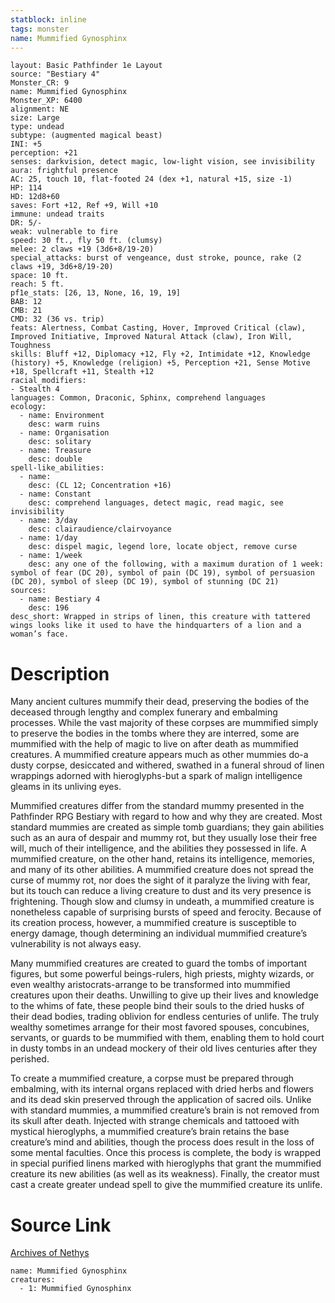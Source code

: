 ```yaml
---
statblock: inline
tags: monster
name: Mummified Gynosphinx
---
```

```statblock
layout: Basic Pathfinder 1e Layout
source: "Bestiary 4"
Monster_CR: 9
name: Mummified Gynosphinx
Monster_XP: 6400
alignment: NE
size: Large
type: undead
subtype: (augmented magical beast)
INI: +5
perception: +21
senses: darkvision, detect magic, low-light vision, see invisibility
aura: frightful presence
AC: 25, touch 10, flat-footed 24 (dex +1, natural +15, size -1)
HP: 114
HD: 12d8+60
saves: Fort +12, Ref +9, Will +10
immune: undead traits
DR: 5/-
weak: vulnerable to fire
speed: 30 ft., fly 50 ft. (clumsy)
melee: 2 claws +19 (3d6+8/19-20)
special_attacks: burst of vengeance, dust stroke, pounce, rake (2 claws +19, 3d6+8/19-20)
space: 10 ft.
reach: 5 ft.
pf1e_stats: [26, 13, None, 16, 19, 19]
BAB: 12
CMB: 21
CMD: 32 (36 vs. trip)
feats: Alertness, Combat Casting, Hover, Improved Critical (claw), Improved Initiative, Improved Natural Attack (claw), Iron Will, Toughness
skills: Bluff +12, Diplomacy +12, Fly +2, Intimidate +12, Knowledge (history) +5, Knowledge (religion) +5, Perception +21, Sense Motive +18, Spellcraft +11, Stealth +12
racial_modifiers:
- Stealth 4
languages: Common, Draconic, Sphinx, comprehend languages
ecology:
  - name: Environment
    desc: warm ruins
  - name: Organisation
    desc: solitary
  - name: Treasure
    desc: double
spell-like_abilities:
  - name:
    desc: (CL 12; Concentration +16)
  - name: Constant
    desc: comprehend languages, detect magic, read magic, see invisibility
  - name: 3/day
    desc: clairaudience/clairvoyance
  - name: 1/day
    desc: dispel magic, legend lore, locate object, remove curse
  - name: 1/week
    desc: any one of the following, with a maximum duration of 1 week: symbol of fear (DC 20), symbol of pain (DC 19), symbol of persuasion (DC 20), symbol of sleep (DC 19), symbol of stunning (DC 21)
sources:
  - name: Bestiary 4
    desc: 196
desc_short: Wrapped in strips of linen, this creature with tattered wings looks like it used to have the hindquarters of a lion and a woman’s face.
```
# Description
Many ancient cultures mummify their dead, preserving the bodies of the deceased through lengthy and complex funerary and embalming processes. While the vast majority of these corpses are mummified simply to preserve the bodies in the tombs where they are interred, some are mummified with the help of magic to live on after death as mummified creatures. A mummified creature appears much as other mummies do-a dusty corpse, desiccated and withered, swathed in a funeral shroud of linen wrappings adorned with hieroglyphs-but a spark of malign intelligence gleams in its unliving eyes.

Mummified creatures differ from the standard mummy presented in the Pathfinder RPG Bestiary with regard to how and why they are created. Most standard mummies are created as simple tomb guardians; they gain abilities such as an aura of despair and mummy rot, but they usually lose their free will, much of their intelligence, and the abilities they possessed in life. A mummified creature, on the other hand, retains its intelligence, memories, and many of its other abilities. A mummified creature does not spread the curse of mummy rot, nor does the sight of it paralyze the living with fear, but its touch can reduce a living creature to dust and its very presence is frightening. Though slow and clumsy in undeath, a mummified creature is nonetheless capable of surprising bursts of speed and ferocity. Because of its creation process, however, a mummified creature is susceptible to energy damage, though determining an individual mummified creature’s vulnerability is not always easy.

Many mummified creatures are created to guard the tombs of important figures, but some powerful beings-rulers, high priests, mighty wizards, or even wealthy aristocrats-arrange to be transformed into mummified creatures upon their deaths. Unwilling to give up their lives and knowledge to the whims of fate, these people bind their souls to the dried husks of their dead bodies, trading oblivion for endless centuries of unlife. The truly wealthy sometimes arrange for their most favored spouses, concubines, servants, or guards to be mummified with them, enabling them to hold court in dusty tombs in an undead mockery of their old lives centuries after they perished.

To create a mummified creature, a corpse must be prepared through embalming, with its internal organs replaced with dried herbs and flowers and its dead skin preserved through the application of sacred oils. Unlike with standard mummies, a mummified creature’s brain is not removed from its skull after death. Injected with strange chemicals and tattooed with mystical hieroglyphs, a mummified creature’s brain retains the base creature’s mind and abilities, though the process does result in the loss of some mental faculties. Once this process is complete, the body is wrapped in special purified linens marked with hieroglyphs that grant the mummified creature its new abilities (as well as its weakness). Finally, the creator must cast a create greater undead spell to give the mummified creature its unlife.
# Source Link
[Archives of Nethys](https://aonprd.com/MonsterDisplay.aspx?ItemName=Mummified%20Gynosphinx)
```encounter-table
name: Mummified Gynosphinx
creatures:
  - 1: Mummified Gynosphinx
```
